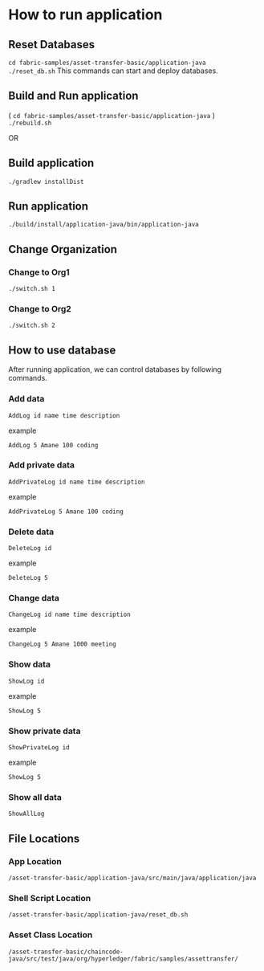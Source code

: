 # How to run application

## Reset Databases

`cd fabric-samples/asset-transfer-basic/application-java`\
`./reset_db.sh`
This commands can start and deploy databases.

## Build and Run application

( `cd fabric-samples/asset-transfer-basic/application-java` )\
`./rebuild.sh`

OR

## Build application

`./gradlew installDist`

## Run application

`./build/install/application-java/bin/application-java`

## Change Organization

### Change to Org1

`./switch.sh 1`

### Change to Org2

`./switch.sh 2`

## How to use database

After running application, we can control databases by following commands.

### Add data

`AddLog id name time description`

example

`AddLog 5 Amane 100 coding`

### Add private data

`AddPrivateLog id name time description`

example

`AddPrivateLog 5 Amane 100 coding`

### Delete data

`DeleteLog id`

example

`DeleteLog 5`

### Change data

`ChangeLog id name time description`

example

`ChangeLog 5 Amane 1000 meeting`

### Show data

`ShowLog id`

example

`ShowLog 5`

### Show private data

`ShowPrivateLog id`

example

`ShowLog 5`

### Show all data

`ShowAllLog`

## File Locations

### App Location

`/asset-transfer-basic/application-java/src/main/java/application/java`

### Shell Script Location

`/asset-transfer-basic/application-java/reset_db.sh`

### Asset Class Location

`/asset-transfer-basic/chaincode-java/src/test/java/org/hyperledger/fabric/samples/assettransfer/`
